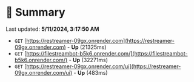 # 📖 Summary
Last updated: **5/11/2024, 3:17:50 AM**

- `GET` [https://restreamer-09gx.onrender.com](https://restreamer-09gx.onrender.com) - **Up** (21325ms)
- `GET` [https://filestreambot-b5k6.onrender.com/](https://filestreambot-b5k6.onrender.com/) - **Up** (32271ms)
- `GET` [https://restreamer-09gx.onrender.com/ui](https://restreamer-09gx.onrender.com/ui) - **Up** (483ms)
